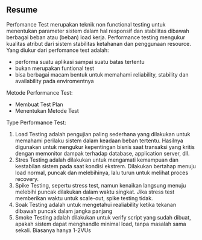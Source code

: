 ## Resume
Perfomance Test merupakan teknik non functional testing untuk menentukan parameter sistem dalam hal responsif dan stabilitas dibawah berbagai beban atau (beban) load kerja. Performance testing mengukur kualitas atribut dari sistem stabilitas ketahanan dan penggunaan resource. Yang diukur dari perfomance test adalah:
- performa suatu aplikasi sampai suatu batas tertentu
- bukan merupakan funtional test
- bisa berbagai macam bentuk untuk memahami reliability, stability dan availability pada enviromentnya

Metode Performance Test:
- Membuat Test Plan
- Menentukan Metode Test

Type Performance Test:
1. Load Testing adalah pengujian paling sederhana yang dilakukan untuk memahami perilaku sistem dalam keadaan beban tertentu. Hasilnya digunakan untuk mengukur kepentingan bisnis saat transaksi yang kritis dengan memonitor dampak terhadap database, application server, dll.
2. Stres Testing adalah dilakukan untuk mengamati kemampuan dan kestabilan sistem pada saat kondisi ekstrem. Dilakukan bertahap menuju load normal, puncak dan melebihinya, lalu turun untuk melihat proces recovery.
3. Spike Testing, sepertu stress test, namun kenaikan langsung menuju melebihi puncak dilakukan dalam waktu singkat. Jika stress test memberikan waktu untuk scale-out, spike testing tidak.
4. Soak Testing adalah untuk mengetahui realiability ketika tekanan dibawah puncak dalam jangka panjang
5. Smoke Testing adalah dilakukan untuk verify script yang sudah dibuat, apakah sistem dapat menghandle minimal load, tanpa masalah sama sekali. Biasanya hanya 1-2VUs
